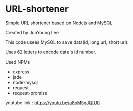 # URL-shortener
Simple URL shortener based on Nodejs and MySQL

Created by JunYoung Lee



This code usees MySQL to save data(id, long url, short url).

Uses 62 letters to encode data's id number.

Used NPMs
- express
- jade
- node-mysql
- request
- request-promise


youtube link : https://youtu.be/a8oM5gJQtU0
